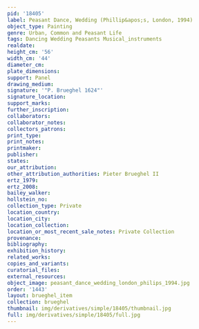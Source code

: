 ```yaml
---
pid: '18405'
label: Peasant Dance, Wedding (Phillip&apos;s, London, 1994)
object_type: Painting
genre: Urban, Common and Peasant Life
tags: Dancing Wedding Peasants Musical_instruments
realdate: 
height_cm: '56'
width_cm: '44'
diameter_cm: 
plate_dimensions: 
support: Panel
drawing_medium: 
signature: '"P. Brueghel 1624"'
signature_location: 
support_marks: 
further_inscription: 
collaborators: 
collaborator_notes: 
collectors_patrons: 
print_type: 
print_notes: 
printmaker: 
publisher: 
states: 
our_attribution: 
other_attribution_authorities: Pieter Brueghel II
ertz_1979: 
ertz_2008: 
bailey_walker: 
hollstein_no: 
collection_type: Private
location_country: 
location_city: 
location_collection: 
location_or_most_recent_sale_notes: Private Collection
provenance: 
bibliography: 
exhibition_history: 
related_works: 
copies_and_variants: 
curatorial_files: 
external_resources: 
object_image: peasant_dance_wedding_london_philips_1994.jpg
order: '1443'
layout: brueghel_item
collection: brueghel
thumbnail: img/derivatives/simple/18405/thumbnail.jpg
full: img/derivatives/simple/18405/full.jpg
---
```

